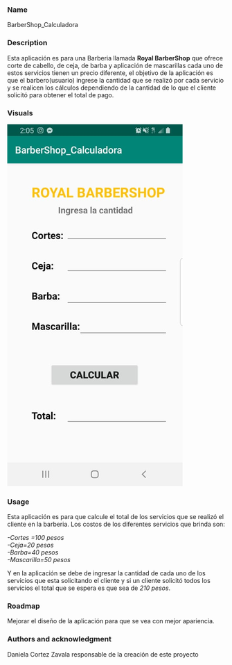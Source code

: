 
### Name
BarberShop_Calculadora 

### Description
Esta aplicación es para una Barberia llamada **Royal BarberShop** que ofrece corte de cabello, de ceja, de barba y aplicación de mascarillas cada uno de estos servicios tienen un precio diferente, el objetivo de la aplicación es que el barbero(usuario) ingrese la cantidad que se realizó por cada servicio y se realicen los cálculos dependiendo de la cantidad de lo que el cliente solicitó para obtener el total de pago.


### Visuals
![](images/captura_aplicacion.png)


### Usage
Esta aplicación es para que calcule el total de los servicios que se realizó el cliente en la barberia. Los costos de los diferentes servicios que brinda son:

_-Cortes =100 pesos\
-Ceja=20 pesos\
-Barba=40 pesos\
-Mascarilla=50 pesos_

Y en la aplicación se debe de ingresar la cantidad de cada uno de los servicios que esta solicitando el cliente y si un cliente solicitó todos los servicios el total que se espera es que sea de _210 pesos_.


### Roadmap

Mejorar el diseño de la aplicación para que se vea con mejor apariencia.



### Authors and acknowledgment

Daniela Cortez Zavala responsable de la creación de este proyecto
